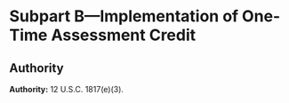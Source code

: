 # Subpart B—Implementation of One-Time Assessment Credit

## Authority

**Authority:** 12 U.S.C. 1817(e)(3).


